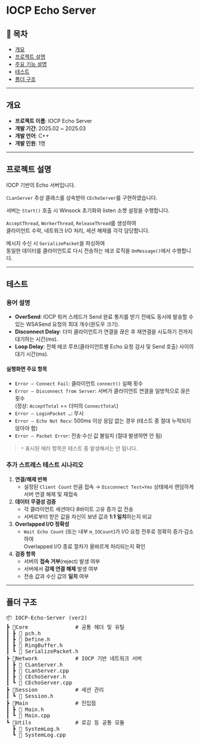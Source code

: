 # IOCP Echo Server

## 📌 목차
- [개요](#개요)
- [프로젝트 설명](#프로젝트-설명)
- [주요 기능 설명](#주요기능_설명)
- [테스트](#테스트)
- [폴더 구조](#폴더-구조)

---

## 개요

- **프로젝트 이름**: IOCP Echo Server
- **개발 기간**: 2025.02 ~ 2025.03
- **개발 언어**: C++
- **개발 인원**: 1명

---

## 프로젝트 설명

IOCP 기반의 Echo 서버입니다.

`CLanServer` 추상 클래스를 상속받아 `CEchoServer`를 구현하였습니다.

서버는 `Start()` 호출 시 Winsock 초기화와 listen 소켓 설정을 수행합니다.

`AcceptThread`, `WorkerThread`, `ReleaseThread`를 생성하여  
클라이언트 수락, 네트워크 I/O 처리, 세션 해제를 각각 담당합니다.

메시지 수신 시 `SerializePacket`을 파싱하여  
동일한 데이터를 클라이언트로 다시 전송하는 에코 로직을 `OnMessage()`에서 수행합니다.

---

## 테스트

### 용어 설명
- **OverSend**: IOCP 워커 스레드가 Send 완료 통지를 받기 전에도 동시에 발송할 수 있는 WSASend 요청의 최대 개수(윈도우 크기).  
- **Disconnect Delay**: 더미 클라이언트가 연결을 끊은 후 재연결을 시도하기 전까지 대기하는 시간(ms).  
- **Loop Delay**: 전체 에코 루프(클라이언트별 Echo 요청 검사 및 Send 호출) 사이의 대기 시간(ms).

#### 실행화면 주요 항목
- `Error – Connect Fail`: 클라이언트 `connect()` 실패 횟수  
- `Error – Disconnect from Server`: 서버가 클라이언트 연결을 일방적으로 끊은 횟수  
  (정상: `AcceptTotal` == 더미의 `ConnectTotal`)  
- `Error – LoginPacket …`: 무시  
- `Error – Echo Not Recv`: 500ms 이상 응답 없는 경우 (테스트 중 절대 누적되지 않아야 함)  
- `Error – Packet Error`: 전송·수신 값 불일치 (절대 발생하면 안 됨)  

> `*` 표시된 에러 항목은 테스트 중 발생해서는 안 됩니다.

### 추가 스트레스 테스트 시나리오
1. **연결/해제 반복**  
   - 설정된 `Client Count` 만큼 접속 → `Disconnect Test=Yes` 상태에서 랜덤하게 서버 연결 해제 및 재접속  
2. **데이터 무결성 검증**  
   - 각 클라이언트 세션마다 8바이트 고유 증가 값 전송  
   - 서버로부터 받은 값을 자신이 보낸 값과 **1:1 일치**하는지 비교  
3. **Overlapped I/O 정확성**  
   - `Wait Echo Count` (또는 내부 `m_IOCount`)가 I/O 요청 전후로 정확히 증가·감소하여  
     Overlapped I/O 종료 절차가 올바르게 처리되는지 확인  
4. **검증 항목**  
   - 서버의 **접속 거부**(reject) 발생 여부  
   - 서버에서 **강제 연결 해제** 발생 여부  
   - 전송 값과 수신 값의 **일치** 여부  


---

## 폴더 구조
<PRE>
📦 IOCP-Echo-Server (ver2)
┣ 📂Core               # 공통 헤더 및 유틸
┃ ┣ 📜 pch.h
┃ ┣ 📜 Define.h
┃ ┣ 📜 RingBuffer.h
┃ ┗ 📜 SerializePacket.h
┣ 📂Network            # IOCP 기반 네트워크 서버
┃ ┣ 📜 CLanServer.h
┃ ┣ 📜 CLanServer.cpp
┃ ┣ 📜 CEchoServer.h
┃ ┗ 📜 CEchoServer.cpp
┣ 📂Session            # 세션 관리
┃ ┗ 📜 Session.h
┣ 📂Main               # 진입점
┃ ┣ 📜 Main.h
┃ ┗ 📜 Main.cpp
┗ 📂Utils              # 로깅 등 공통 모듈
  ┣ 📜 SystemLog.h
  ┗ 📜 SystemLog.cpp
</PRE>
